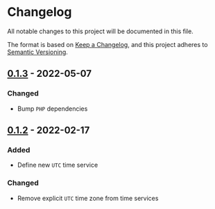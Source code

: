 # Changelog
All notable changes to this project will be documented in this file.

The format is based on [Keep a Changelog](https://keepachangelog.com/en/1.0.0/),
and this project adheres to [Semantic Versioning](https://semver.org/spec/v2.0.0.html).

## [0.1.3] - 2022-05-07

### Changed

- Bump `PHP` dependencies

## [0.1.2] - 2022-02-17

### Added

- Define new `UTC` time service

### Changed

- Remove explicit `UTC` time zone from time services

[Unreleased]: https://github.com/Tuzex/timekeeper/compare/v0.1.3...HEAD
[0.1.3]: https://github.com/Tuzex/ddd/timekeeper/tag/v0.1.3
[0.1.2]: https://github.com/Tuzex/ddd/timekeeper/tag/v0.1.2
